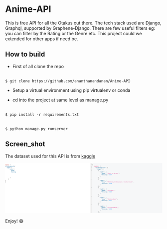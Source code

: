 # Anime-API

This is free API for all the Otakus out there. The tech stack used are Django, Graphql, supported by Graphene-Django.
There are few useful filters eg: you can filter by the Rating or the Genre etc. This project could we extended for other apps if need be.

## How to build 

- First of all clone the repo

```console

$ git clone https://github.com/ananthanandanan/Anime-API

```
- Setup a virtual environment using pip virtualenv or conda 

- cd into the  project at same level as manage.py

```console

$ pip install -r requirements.txt

```

```console

$ python manage.py runserver

```
## Screen_shot
The dataset used for this API is from [kaggle](https://www.kaggle.com/CooperUnion/anime-recommendations-database?select=anime.csv)

![alt-text](Assets/pic.png)

Enjoy! :smile:


